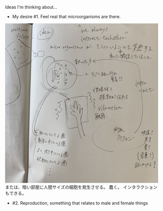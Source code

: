 
Ideas I'm thinking about...

- My desire #1. Feel real that microorganisms are there.
<img width="500" alt="img" src="images/IMG_3605.jpeg">
または、暗い部屋に人間サイズの細胞を発生させる。
蠢く。
インタラクションもできる。

- #2. Reproduction, something that relates to male and female things
